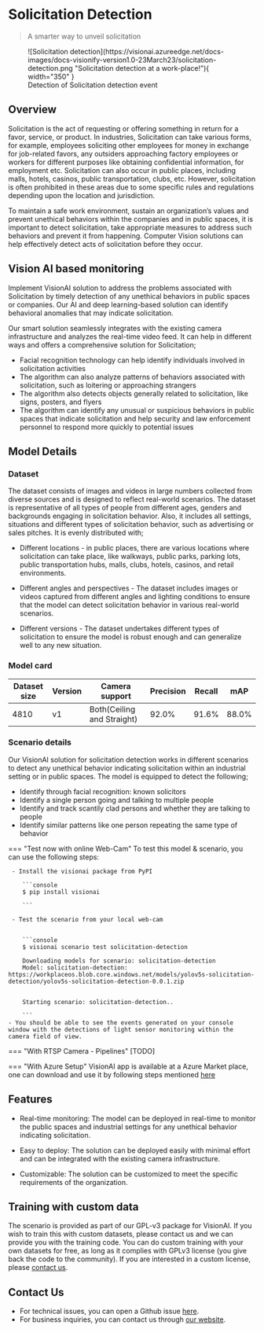 # **Solicitation Detection**

> A smarter way to unveil solicitation

<figure markdown>
  ![Solicitation detection](https://visionai.azureedge.net/docs-images/docs-visionify-version1.0-23March23/solicitation-detection.png "Solicitation detection at a work-place!"){ width="350" }
  <figcaption>Detection of Solicitation detection event</figcaption>
</figure>


## Overview

Solicitation is the act of requesting or offering something in return for a favor, service, or product. In industries, Solicitation can take various forms, for example, employees soliciting other employees for money in exchange for job-related favors, any outsiders approaching factory employees or workers for different purposes like obtaining confidential information, for employment etc. Solicitation can also occur in public places, including malls, hotels, casinos, public transportation, clubs, etc. However, solicitation is often prohibited in these areas due to some specific rules and regulations depending upon the location and jurisdiction. 
 
To maintain a safe work environment, sustain an organization’s values and prevent unethical behaviors within the companies and in public spaces, it is important to detect solicitation, take appropriate measures to address such behaviors and prevent it from happening. Computer Vision solutions can help effectively detect acts of solicitation before they occur.


## Vision AI based monitoring

Implement VisionAI solution to address the problems associated with Solicitation by timely detection of any unethical behaviors in public spaces or companies. Our AI and deep learning-based solution can identify behavioral anomalies that may indicate solicitation.    
 
Our smart solution seamlessly integrates with the existing camera infrastructure and analyzes the real-time video feed. It can help in different ways and offers a comprehensive solution for Solicitation;
 
- Facial recognition technology can help identify individuals involved in solicitation activities
- The algorithm can also analyze patterns of behaviors associated with solicitation, such as loitering or approaching strangers
- The algorithm also detects objects generally related to solicitation, like signs, posters, and flyers
- The algorithm can identify any unusual or suspicious behaviors in public spaces that indicate solicitation and help security and law enforcement personnel to respond more quickly to potential issues 

## Model Details

### Dataset

The dataset consists of images and videos in large numbers collected from diverse sources and is designed to reflect real-world scenarios. The dataset is representative of all types of people from different ages, genders and backgrounds engaging in solicitation behavior. Also, it includes all settings, situations and different types of solicitation behavior, such as advertising or sales pitches. It is evenly distributed with;
 
- Different locations - in public places, there are various locations where solicitation can take place, like walkways, public parks, parking lots, public transportation hubs, malls, clubs, hotels, casinos, and retail environments.
 
- Different angles and perspectives - The dataset includes images or videos captured from different angles and lighting conditions to ensure that the model can detect solicitation behavior in various real-world scenarios.
 
- Different versions - The dataset undertakes different types of solicitation to ensure the model is robust enough and can generalize well to any new situation.

### Model card

 <div class="table">
    <table class="fl-table">
        <thead>
        <tr><th>Dataset size</th>
            <th>Version</th>
            <th>Camera support</th>
            <th>Precision</th>
            <th>Recall</th>
            <th> mAP  </th>  
        </thead>
        <tbody>
        <tr>
            <td>4810</td>
            <td>v1</td>
            <td>Both(Ceiling and Straight)</td>
            <td>92.0% </td>
            <td>91.6% </td>
            <td>88.0% </td>
        </tr>
        </tbody>
    </table>
</div>


### Scenario details

Our VisionAI solution for solicitation detection works in different scenarios to detect any unethical behavior indicating solicitation within an industrial setting or in public spaces. The model is equipped to detect the following;

- Identify through facial recognition: known solicitors
- Identify a single person going and talking to multiple people
- Identify and track scantily clad persons and whether they are talking to people
- Identify similar patterns like one person repeating the same type of behavior

=== "Test now with online Web-Cam"
     To test this model & scenario, you can use the following steps:

     - Install the visionai package from PyPI
     
        ```console
        $ pip install visionai
        
        ```
     
     - Test the scenario from your local web-cam
     

        ```console
        $ visionai scenario test solicitation-detection

        Downloading models for scenario: solicitation-detection
        Model: solicitation-detection: https://workplaceos.blob.core.windows.net/models/yolov5s-solicitation-detection/yolov5s-solicitation-detection-0.0.1.zip
        

        Starting scenario: solicitation-detection..

        ```
    - You should be able to see the events generated on your console window with the detections of light sensor monitoring within the camera field of view.

=== "With RTSP Camera - Pipelines"
     [TODO]
 
=== "With Azure Setup"
     VisionAI app is available at a Azure Market place, one can download and use it by following steps mentioned [here](../overview/azure-managed-app.md)


## Features

- Real-time monitoring: The model can be deployed in real-time to monitor the public spaces and industrial settings for any unethical behavior indicating solicitation.

- Easy to deploy: The solution can be deployed easily with minimal effort and can be integrated with the existing camera infrastructure.

- Customizable: The solution can be customized to meet the specific requirements of the organization.

## Training with custom data

The scenario is provided as part of our GPL-v3 package for VisionAI. If you wish to train this with custom datasets, please contact us and we can provide you with the training code. You can do custom training with your own datasets for free, as long as it complies with GPLv3 license (you give back the code to the community). If you are interested in a custom license, please [contact us](../company/contact.md).


## Contact Us

- For technical issues, you can open a Github issue [here](https://github.com/visionify/visionai).
- For business inquiries, you can contact us through [our website](https://visionify.ai/contact-us/).
